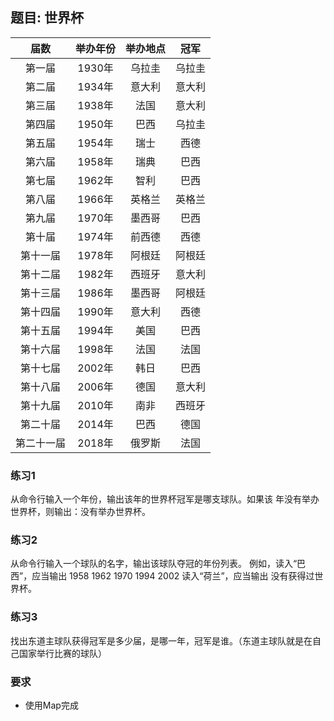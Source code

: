 ## 题目: 世界杯



|    届数    | 举办年份 | 举办地点 |  冠军  |
| :--------: | :------: | :------: | :----: |
|   第一届   |  1930年  |  乌拉圭  | 乌拉圭 |
|   第二届   |  1934年  |  意大利  | 意大利 |
|   第三届   |  1938年  |   法国   | 意大利 |
|   第四届   |  1950年  |   巴西   | 乌拉圭 |
|   第五届   |  1954年  |   瑞士   |  西德  |
|   第六届   |  1958年  |   瑞典   |  巴西  |
|   第七届   |  1962年  |   智利   |  巴西  |
|   第八届   |  1966年  |  英格兰  | 英格兰 |
|   第九届   |  1970年  |  墨西哥  |  巴西  |
|   第十届   |  1974年  |  前西德  |  西德  |
|  第十一届  |  1978年  |  阿根廷  | 阿根廷 |
|  第十二届  |  1982年  |  西班牙  | 意大利 |
|  第十三届  |  1986年  |  墨西哥  | 阿根廷 |
|  第十四届  |  1990年  |  意大利  |  西德  |
|  第十五届  |  1994年  |   美国   |  巴西  |
|  第十六届  |  1998年  |   法国   |  法国  |
|  第十七届  |  2002年  |   韩日   |  巴西  |
|  第十八届  |  2006年  |   德国   | 意大利 |
|  第十九届  |  2010年  |   南非   | 西班牙 |
|  第二十届  |  2014年  |   巴西   |  德国  |
| 第二十一届 |  2018年  |  俄罗斯  |  法国  |

### 练习1

从命令行输入一个年份，输出该年的世界杯冠军是哪支球队。如果该 年没有举办世界杯，则输出：没有举办世界杯。

### 练习2

从命令行输入一个球队的名字，输出该球队夺冠的年份列表。 例如，读入“巴西”，应当输出 1958 1962 1970 1994 2002 读入“荷兰”，应当输出 没有获得过世界杯。

### 练习3

找出东道主球队获得冠军是多少届，是哪一年，冠军是谁。（东道主球队就是在自己国家举行比赛的球队）

### 要求

* 使用Map完成

